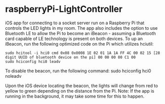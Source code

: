 raspberryPi-LightController
===========================

iOS app for connecting to a socket server run on a Raspberry Pi that controls the LED lights in my room.
The app also includes the option to use Bluetooth LE to allow the Pi to become an iBeacon - assuming a Bluetooth card capable of LE technology is present on both devices. To up an iBeacon, run the following optimized code on the Pi which utilizes hciutil:

    sudo hcitool -i hci0 cmd 0x08 0x0008 1E 02 01 1A 1A FF 4C 00 02 15 [28 digit UUID of bluetooth device on the pi] 00 00 00 00 C1 00
    sudo hciconfig hci0 leadv

  To disable the beacon, run the following command:
    sudo hciconfig hci0 noleadv

Upon the iOS device locating the beacon, the lights will change from red to yellow to green depending on the distance from the Pi. Note: If the app is running in the background, it may take some time for this to happen.
